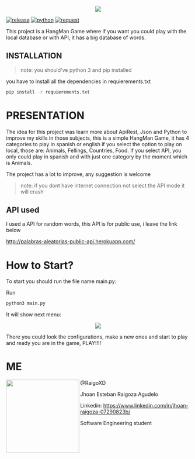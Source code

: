 <p align="center">
  <img src="https://user-images.githubusercontent.com/66691963/179053280-987c995b-a97e-4f35-9453-e551ccfc2d19.png">
</p>


[![release](https://badgen.net/badge/release/1.0)](https://travis-ci.org/joemccann/dillinger) 
[![python](https://badgen.net/badge/python/3.10)](https://www.python.org/)
[![request](http://badgen.net/badge/request/2.28.1/green)](https://pypi.org/project/requests/)


This project is a HangMan Game where if you want you could play with the local database or with API, it has a big database of words.

## INSTALLATION


> note: you should've python 3 and pip installed


you have to install all the dependencies in requierements.txt  

```sh
pip install -r requierements.txt
```


# PRESENTATION


The idea for this project was learn more about ApiRest, Json and Python to improve my skills in those subjects, this is a simple HangMan Game, it has 4 categories to play in spanish or english if you select the option to play on local, those are: Animals, Fellings, Countries, Food. If you select API, you only could play in spanish and with just one category by the moment which is Animals.

The project has a lot to improve, any suggestion is welcome


> note: if you dont have internet connection not select the API mode it will crash

## API used 

I used a API for random words, this API is for public use, i leave the link below

http://palabras-aleatorias-public-api.herokuapp.com/


# How to Start? 


To start you should run the file name main.py:

Run

```bash
python3 main.py
```
It will show next menu:

<p align="center">
  <img src="https://user-images.githubusercontent.com/66691963/179068751-471bcfc6-618e-425a-a452-bd8b07fb5b30.png">
</p>

There you could look the configurations, make a new ones and start to play
and ready you are in the game, PLAY!!!!

# ME

<img align="left" width="200" height="200" src="https://avatars.githubusercontent.com/u/66691963?v=4">

@RaigoXD

Jhoan Esteban Raigoza Agudelo

Linkedin: https://www.linkedin.com/in/jhoan-raigoza-07290823b/

Software Engineering student 
